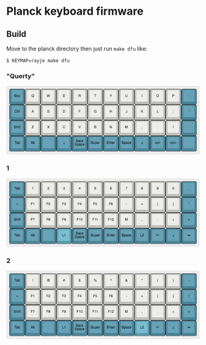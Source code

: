 Planck keyboard firmware
========================

## Build
Move to the planck directory then just run `make dfu` like:

    $ KEYMAP=rayje make dfu

### "Querty"

[![keyboard layout](https://github.com/rayje/qmk_firmware/raw/master/keyboards/planck/keymaps/rayje/querty.jpg)](https://github.com/rayje/qmk_firmware/raw/master/keyboards/planck/keymaps/rayje/querty.jpg)

### 1 

[![keyboard layout](https://github.com/rayje/qmk_firmware/raw/master/keyboards/planck/keymaps/rayje/layer1.jpg)](https://github.com/rayje/qmk_firmware/raw/master/keyboards/planck/keymaps/rayje/layer1.jpg)

### 2

[![keyboard layout](https://github.com/rayje/qmk_firmware/raw/master/keyboards/planck/keymaps/rayje/layer2.jpg)](https://github.com/rayje/qmk_firmware/raw/master/keyboards/planck/keymaps/rayje/layer2.jpg)

